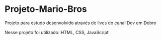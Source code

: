 # Projeto-Mario-Bros
Projeto para estudo desenvolvido através de lives do canal Dev em Dobro

Nesse projeto foi utilizado: HTML, CSS, JavaScript
